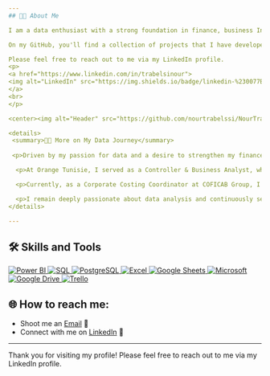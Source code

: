 ```yaml
---
## 👨‍💻 About Me

I am a data enthusiast with a strong foundation in finance, business Intelligence and controlling. Currently, I work as a Corporate Costing Coordinator, but my true passion lies in data analysis. I specialize in Power BI and SQL, and I strive to transform raw data into actionable business insights to enhance operational integrity.

On my GitHub, you'll find a collection of projects that I have developed, showcasing my ability to turn data into functional solutions for real-world challenges. I am committed to continuous learning and exploiting data to drive impactful decisions.

Please feel free to reach out to me via my LinkedIn profile.
<p>
<a href="https://www.linkedin.com/in/trabelsinour">
<img alt="LinkedIn" src="https://img.shields.io/badge/linkedin-%230077B5.svg?style=for-the-badge&logo=linkedin&logoColor=white"/>
</a> 
<br>
</p>

<center><img alt="Header" src="https://github.com/nourtrabelssi/NourTrabelsi/blob/main/Header.png?raw=true"/></center>

<details>
 <summary>👨‍💻 More on My Data Journey</summary>
 
 <p>Driven by my passion for data and a desire to strengthen my finance profile, I pursued a Master’s degree in Management Control and Business Intelligence. During my studies, I honed my skills in data modeling, reporting, and business intelligence solutions.</p>

  <p>At Orange Tunisie, I served as a Controller & Business Analyst, where I developed decision-making solutions and automated ETL processes. My work involved creating interactive Power BI dashboard that provided real-time insights into business performance.</p>

  <p>Currently, as a Corporate Costing Coordinator at COFICAB Group, I analyze and manage costs for the North America region, ensuring accurate and timely costing. I am also developing a costing tool using SQL and Python, and creating profitability dashboards on SAP Analytics Cloud (SAC).</p>

  <p>I remain deeply passionate about data analysis and continuously seek opportunities to apply my specialization in Power BI and SQL to solve complex problems and drive business success. To further enhance my skillset and navigate the evolving data landscape, I am actively exploring additional courses.</p>
</details>

---
```


## 🛠️ Skills and Tools

<p align="left"> 
  <a href="https://powerbi.microsoft.com/" target="_blank"> 
    <img src="https://img.shields.io/badge/Power%20BI-F2C811?style=for-the-badge&logo=powerbi&logoColor=black" alt="Power BI"/> 
  </a> 
  <a href="https://www.microsoft.com/en-us/sql-server/sql-server-downloads" target="_blank"> 
    <img src="https://img.shields.io/badge/SQL-CC2927?style=for-the-badge&logo=microsoft-sql-server&logoColor=white" alt="SQL"/> 
  </a>
  <a href="https://www.postgresql.org/" target="_blank"> 
    <img src="https://img.shields.io/badge/PostgreSQL-4169E1?style=for-the-badge&logo=postgresql&logoColor=white" alt="PostgreSQL"/> 
  </a>
  <a href="https://www.microsoft.com/en-us/microsoft-365/excel" target="_blank"> 
    <img src="https://img.shields.io/badge/Microsoft%20Excel-217346?style=for-the-badge&logo=microsoft-excel&logoColor=white" alt="Excel"/> 
  </a>
  <a href="https://www.google.com/sheets/about/" target="_blank"> 
    <img src="https://img.shields.io/badge/Google%20Sheets-34A853?style=for-the-badge&logo=googlesheets&logoColor=white" alt="Google Sheets"/> 
  </a>
  <a href="https://www.microsoft.com/" target="_blank"> 
    <img src="https://img.shields.io/badge/Microsoft-0078D4?style=for-the-badge&logo=microsoft&logoColor=white" alt="Microsoft"/> 
  </a>
  <a href="https://www.google.com/drive/" target="_blank"> 
    <img src="https://img.shields.io/badge/Google%20Drive-4285F4?style=for-the-badge&logo=googledrive&logoColor=white" alt="Google Drive"/> 
  </a>
  <a href="https://trello.com/" target="_blank"> 
    <img src="https://img.shields.io/badge/Trello-0052CC?style=for-the-badge&logo=trello&logoColor=white" alt="Trello"/> 
  </a>
</p>


## 🌐 How to reach me:
- Shoot me an [Email](trabelsi.nour@outlook.com) 📧
- Connect with me on [LinkedIn](https://www.linkedin.com/in/trabelsinour) 🔗

---

Thank you for visiting my profile! Please feel free to reach out to me via my LinkedIn profile.
